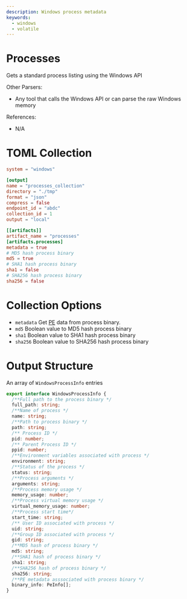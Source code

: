 ```yaml
---
description: Windows process metadata
keywords:
  - windows
  - volatile
---
```


# Processes

Gets a standard process listing using the Windows API

Other Parsers:

- Any tool that calls the Windows API or can parse the raw Windows memory

References:

- N/A

# TOML Collection

```toml
system = "windows"

[output]
name = "processes_collection"
directory = "./tmp"
format = "json"
compress = false
endpoint_id = "abdc"
collection_id = 1
output = "local"

[[artifacts]]
artifact_name = "processes"
[artifacts.processes]
metadata = true 
# MD5 hash process binary
md5 = true
# SHA1 hash process binary
sha1 = false
# SHA256 hash process binary
sha256 = false
```

# Collection Options

- `metadata` Get [PE](pe.md) data from process binary.
- `md5` Boolean value to MD5 hash process binary
- `sha1` Boolean value to SHA1 hash process binary
- `sha256` Boolean value to SHA256 hash process binary

# Output Structure

An array of `WindowsProcessInfo` entries

```typescript
export interface WindowsProcessInfo {
  /**Full path to the process binary */
  full_path: string;
  /**Name of process */
  name: string;
  /**Path to process binary */
  path: string;
  /** Process ID */
  pid: number;
  /** Parent Process ID */
  ppid: number;
  /**Environment variables associated with process */
  environment: string;
  /**Status of the process */
  status: string;
  /**Process arguments */
  arguments: string;
  /**Process memory usage */
  memory_usage: number;
  /**Process virtual memory usage */
  virtual_memory_usage: number;
  /**Process start time*/
  start_time: string;
  /** User ID associated with process */
  uid: string;
  /**Group ID associated with process */
  gid: string;
  /**MD5 hash of process binary */
  md5: string;
  /**SHA1 hash of process binary */
  sha1: string;
  /**SHA256 hash of process binary */
  sha256: string;
  /**PE metadata asssociated with process binary */
  binary_info: PeInfo[];
}
```
